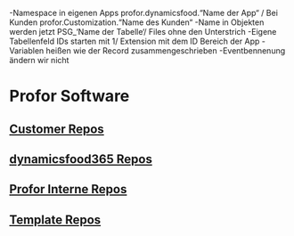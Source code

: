 -Namespace in eigenen Apps profor.dynamicsfood.“Name der App“ / Bei Kunden
profor.Customization.“Name des Kunden“
-Name in Objekten werden jetzt PSG_‘Name der Tabelle‘/ Files ohne den Unterstrich
-Eigene Tabellenfeld IDs starten mit 1/ Extension mit dem ID Bereich der App
-Variablen heißen wie der Record zusammengeschrieben
-Eventbennenung ändern wir nicht
# Profor Software

## [Customer Repos](https://github.com/orgs/profor-software/repositories?q=Customer&type=all&language=&sort=) 

## [dynamicsfood365 Repos](https://github.com/orgs/profor-software/repositories?q=dynamicsfood365&type=all&language=&sort=)

## [Profor Interne Repos](https://github.com/orgs/profor-software/repositories?q=Profor&type=all&language=&sort=) 

## [Template Repos](https://github.com/orgs/profor-software/repositories?q=Template&type=all&language=&sort=) 
